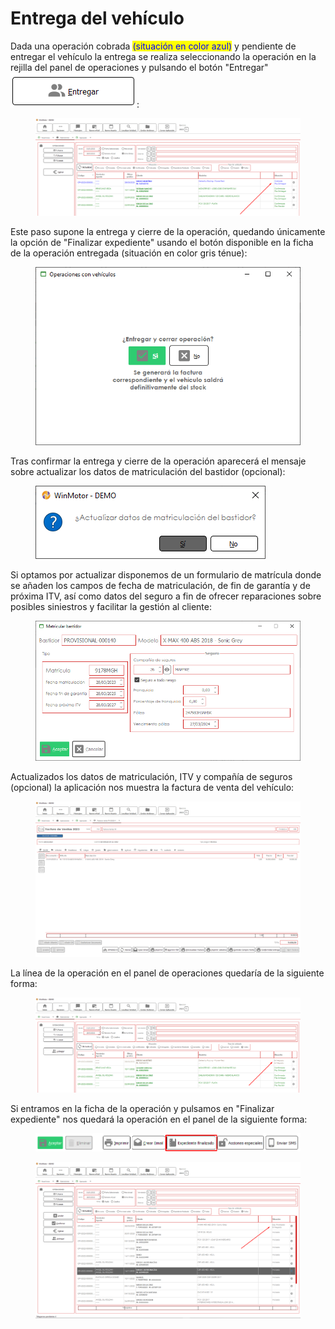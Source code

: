 # Entrega del vehículo

Dada una operación cobrada <mark style="color:blue;">(situación en color azul)</mark> y pendiente de entregar el vehículo la entrega se realiza seleccionando la operación en la rejilla del panel de operaciones y pulsando el botón "Entregar" ![](<../../../../.gitbook/assets/imagen (12).png>):

<figure><img src="../../../../.gitbook/assets/imagen (1) (5).png" alt=""><figcaption></figcaption></figure>

Este paso supone la entrega y cierre de la operación, quedando únicamente la opción de "Finalizar expediente" usando el botón disponible en la ficha de la operación entregada (situación en color gris ténue):

<figure><img src="../../../../.gitbook/assets/imagen (17).png" alt=""><figcaption></figcaption></figure>

Tras confirmar la entrega y cierre de la operación aparecerá el mensaje sobre actualizar los datos de matriculación del bastidor (opcional):

<figure><img src="../../../../.gitbook/assets/imagen (13).png" alt=""><figcaption></figcaption></figure>

Si optamos por actualizar disponemos de un formulario de matrícula donde se añaden los campos de fecha de matriculación, de fin de garantía y de próxima ITV, así como datos del seguro a fin de ofrecer reparaciones sobre posibles siniestros y facilitar la gestión al cliente:

<figure><img src="../../../../.gitbook/assets/imagen (2) (1).png" alt=""><figcaption></figcaption></figure>

Actualizados los datos de matriculación, ITV y compañía de seguros (opcional) la aplicación nos muestra la factura de venta del vehículo:

<figure><img src="../../../../.gitbook/assets/imagen (18).png" alt=""><figcaption></figcaption></figure>

La línea de la operación en el panel de operaciones quedaría de la siguiente forma:

<figure><img src="../../../../.gitbook/assets/imagen (3) (1).png" alt=""><figcaption></figcaption></figure>

Si entramos en la ficha de la operación y pulsamos en "Finalizar expediente" nos quedará la operación en el panel de la siguiente forma:

<figure><img src="../../../../.gitbook/assets/imagen (15).png" alt=""><figcaption></figcaption></figure>

<figure><img src="../../../../.gitbook/assets/imagen (36).png" alt=""><figcaption></figcaption></figure>
